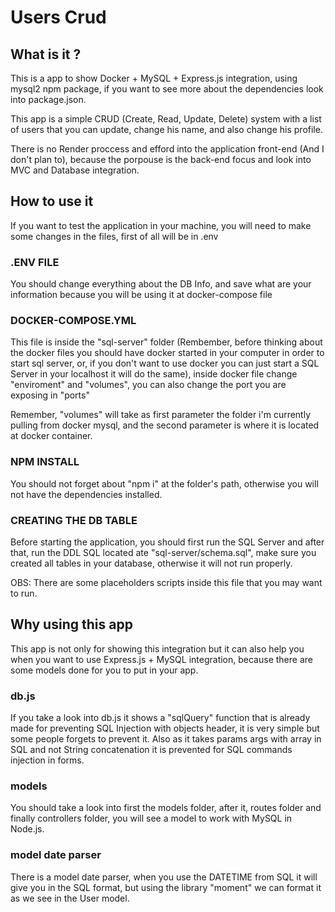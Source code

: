 # Users Crud

## What is it ?

This is a app to show Docker + MySQL + Express.js integration, using mysql2 npm package, if you want to see more about the dependencies look into package.json.

This app is a simple CRUD (Create, Read, Update, Delete) system with a list of users that you can update, change his name, and also change his profile.

There is no Render proccess and efford into the application front-end (And I don't plan to), because the porpouse is the back-end focus and look into MVC and Database integration.

## How to use it

If you want to test the application in your machine, you will need to make some changes in the files, first of all will be in .env

### .ENV FILE

You should change everything about the DB Info, and save what are your information because you will be using it at docker-compose file

### DOCKER-COMPOSE.YML

This file is inside the "sql-server" folder (Rembember, before thinking about the docker files you should have docker started in your computer in order to start sql server, or, if you don't want to use docker you can just start a SQL Server in your localhost it will do the same), inside docker file change "enviroment" and "volumes", you can also change the port you are exposing in "ports"

Remember, "volumes" will take as first parameter the folder i'm currently pulling from docker mysql, and the second parameter is where it is located at docker container.

### NPM INSTALL

You should not forget about "npm i" at the folder's path, otherwise you will not have the dependencies installed.

### CREATING THE DB TABLE

Before starting the application, you should first run the SQL Server and after that, run the DDL SQL located ate "sql-server/schema.sql", make sure you created all tables in your database, otherwise it will not run properly.

OBS: There are some placeholders scripts inside this file that you may want to run.

## Why using this app

This app is not only for showing this integration but it can also help you when you want to use Express.js + MySQL integration, because there are some models done for you to put in your app.

### db.js

If you take a look into db.js it shows a "sqlQuery" function that is already made for preventing SQL Injection with objects header, it is very simple but some people forgets to prevent it. Also as it takes params args with array in SQL and not String concatenation it is prevented for SQL commands injection in forms.

### models

You should take a look into first the models folder, after it, routes folder and finally controllers folder, you will see a model to work with MySQL in Node.js.

### model date parser

There is a model date parser, when you use the DATETIME from SQL it will give you in the SQL format, but using the library "moment" we can format it as we see in the User model.